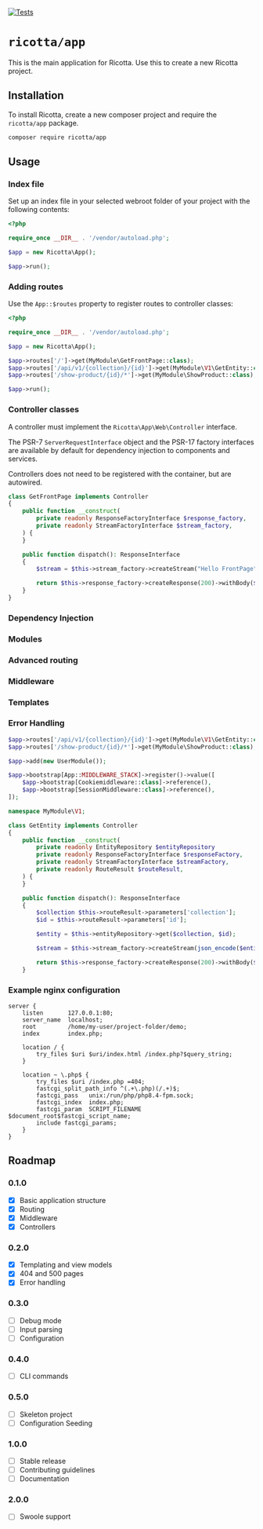 [![Tests](https://github.com/thomasnordahl-dk/app/actions/workflows/tests.yml/badge.svg)](https://github.com/thomasnordahl-dk/app/actions/workflows/tests.yml)

`ricotta/app`
=============

This is the main application for Ricotta. Use this to create a new Ricotta project.

## Installation

To install Ricotta, create a new composer project and require the `ricotta/app` package.

```bash
composer require ricotta/app
```

## Usage

### Index file

Set up an index file in your selected webroot folder of your project with the following contents:

```php
<?php

require_once __DIR__ . '/vendor/autoload.php';

$app = new Ricotta\App();

$app->run();
```

### Adding routes

Use the `App::$routes` property to register routes to controller classes:

```php
<?php

require_once __DIR__ . '/vendor/autoload.php';

$app = new Ricotta\App();

$app->routes['/']->get(MyModule\GetFrontPage::class);
$app->routes['/api/v1/{collection}/{id}']->get(MyModule\V1\GetEntity::class);
$app->routes['/show-product/{id}/*']->get(MyModule\ShowProduct::class);

$app->run();
```

### Controller classes

A controller must implement the `Ricotta\App\Web\Controller` interface.

The PSR-7 `ServerRequestInterface` object and the PSR-17 factory interfaces are available by default for
dependency injection to components and services.

Controllers does not need to be registered with the container, but are autowired.

```php
class GetFrontPage implements Controller
{
    public function __construct(
        private readonly ResponseFactoryInterface $response_factory,
        private readonly StreamFactoryInterface $stream_factory,
    ) {
    }

    public function dispatch(): ResponseInterface
    {
        $stream = $this->stream_factory->createStream("Hello FrontPage");

        return $this->response_factory->createResponse(200)->withBody($stream);
    }
}
```

### Dependency Injection
### Modules
### Advanced routing
### Middleware
### Templates
### Error Handling

```php
$app->routes['/api/v1/{collection}/{id}']->get(MyModule\V1\GetEntity::class);
$app->routes['/show-product/{id}/*']->get(MyModule\ShowProduct::class);

$app->add(new UserModule());

$app->bootstrap[App::MIDDLEWARE_STACK]->register()->value([
    $app->bootstrap[Cookiemiddleware::class]->reference(),
    $app->bootstrap[SessionMiddleware::class]->reference(),
]);

```


```php
namespace MyModule\V1;

class GetEntity implements Controller
{
    public function __construct(
        private readonly EntityRepository $entityRepository
        private readonly ResponseFactoryInterface $responseFactory,
        private readonly StreamFactoryInterface $streamFactory,
        private readonly RouteResult $routeResult,
    ) {
    }

    public function dispatch(): ResponseInterface
    {
        $collection $this->routeResult->parameters['collection'];
        $id = $this->routeResult->parameters['id'];

        $entity = $this->entityRepository->get($collection, $id);

        $stream = $this->stream_factory->createStream(json_encode($entity));

        return $this->response_factory->createResponse(200)->withBody($stream);
    }
```

### Example nginx configuration

```
server {
    listen       127.0.0.1:80;
    server_name  localhost;
    root         /home/my-user/project-folder/demo;
    index        index.php;

    location / {
        try_files $uri $uri/index.html /index.php?$query_string;
    }
    
    location ~ \.php$ {
        try_files $uri /index.php =404;
        fastcgi_split_path_info ^(.+\.php)(/.+)$;
        fastcgi_pass   unix:/run/php/php8.4-fpm.sock;
        fastcgi_index  index.php;
        fastcgi_param  SCRIPT_FILENAME  $document_root$fastcgi_script_name;
        include fastcgi_params;
    }
}
```

## Roadmap

### 0.1.0

- [x] Basic application structure
- [x] Routing
- [x] Middleware
- [x] Controllers

### 0.2.0

- [x] Templating and view models
- [x] 404 and 500 pages
- [x] Error handling

### 0.3.0

- [ ] Debug mode
- [ ] Input parsing
- [ ] Configuration

### 0.4.0
- [ ] CLI commands

### 0.5.0
- [ ] Skeleton project
- [ ] Configuration Seeding

### 1.0.0

- [ ] Stable release
- [ ] Contributing guidelines
- [ ] Documentation

### 2.0.0

- [ ] Swoole support
